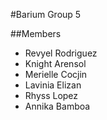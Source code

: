 #Barium Group 5

##Members
- Revyel Rodriguez
- Knight Arensol
- Merielle Cocjin
- Lavinia Elizan
- Rhyss Lopez
- Annika Bamboa
